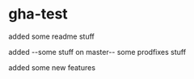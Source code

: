 # gha-test

added some readme stuff

added --some stuff on master-- some prodfixes stuff

added some new features
